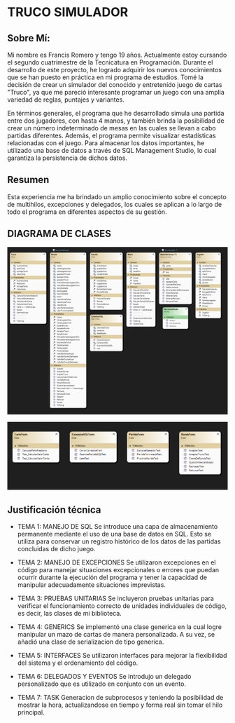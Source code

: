 # TRUCO SIMULADOR

## Sobre Mí:

Mi nombre es Francis Romero y tengo 19 años. Actualmente estoy cursando el segundo cuatrimestre de la Tecnicatura en Programación. Durante el desarrollo de este proyecto, he logrado adquirir los nuevos conocimientos que se han puesto en práctica en mi programa de estudios. Tomé la decisión de crear un simulador del conocido y entretenido juego de cartas "Truco", ya que me pareció interesante programar un juego con una amplia variedad de reglas, puntajes y variantes.

En términos generales, el programa que he desarrollado simula una partida entre dos jugadores, con hasta 4 manos, y también brinda la posibilidad de crear un número indeterminado de mesas en las cuales se llevan a cabo partidas diferentes. Además, el programa permite visualizar estadísticas relacionadas con el juego. Para almacenar los datos importantes, he utilizado una base de datos a través de SQL Management Studio, lo cual garantiza la persistencia de dichos datos.

## Resumen

Esta experiencia me ha brindado un amplio conocimiento sobre el concepto de multihilos, excepciones y delegados, los cuales se aplican a lo largo de todo el programa en diferentes aspectos de su gestión.

## DIAGRAMA DE CLASES
![Diagrama de Clases](./DiagramaDeClasesBiblioteca.png)

![Diagrama de Clases](./DiagramaDeClasesTesteos.png)

## Justificación técnica

- TEMA 1: MANEJO DE SQL
  Se introduce una capa de almacenamiento permanente mediante el uso de una base de datos en SQL. Esto se utiliza para conservar un registro histórico de los datos de las partidas concluidas de dicho juego.

- TEMA 2: MANEJO DE EXCEPCIONES
  Se utilizaron excepciones en el código para manejar situaciones excepcionales o errores que puedan ocurrir durante la ejecución del programa y tener la capacidad de manipular adecuadamente situaciones imprevistas.

- TEMA 3: PRUEBAS UNITARIAS
  Se incluyeron pruebas unitarias para verificar el funcionamiento correcto de unidades individuales de código, es decir, las clases de mi biblioteca.

- TEMA 4: GENERICS
  Se implementó una clase generica en la cual logre manipular un mazo de cartas de manera personalizada. A su vez, se añadió una clase de serializacion de tipo generica.

- TEMA 5: INTERFACES
  Se utilizaron interfaces para mejorar la flexibilidad del sistema y el ordenamiento del código. 

- TEMA 6: DELEGADOS Y EVENTOS
  Se introdujo un delegado personalizado que es utilizado en conjunto con un evento.

- TEMA 7: TASK
  Generacion de subprocesos y teniendo la posibilidad de mostrar la hora, actualizandose en tiempo y forma real sin tomar el hilo principal.
